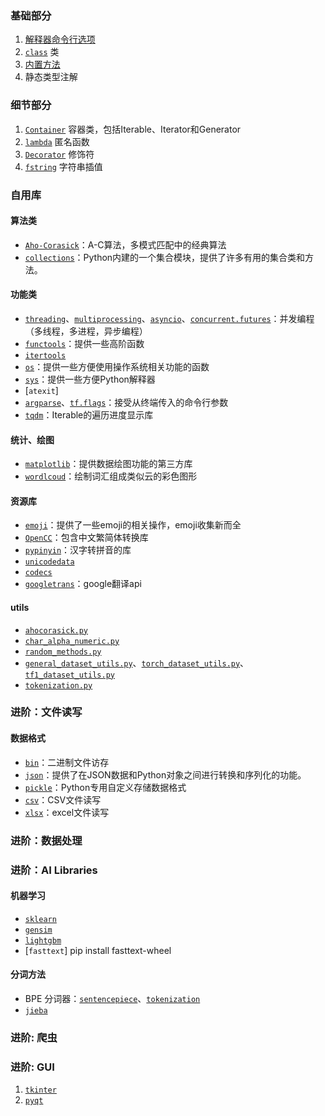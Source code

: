 ### 基础部分

1. [解释器命令行选项](basic/commond_line.md)
1. [`class`](basic/class.md) 类
1. [内置方法](basic/builtins.md)
1. 静态类型注解

### 细节部分

1. [`Container`](details/Container.md) 容器类，包括Iterable、Iterator和Generator
1. [`lambda`](details/lambda.md) 匿名函数 
1. [`Decorator`](details/Decorator.md) 修饰符
1. [`fstring`](details/fstring.md) 字符串插值

### 自用库

#### 算法类

- [`Aho-Corasick`](libs/ahocorasick.md)：A-C算法，多模式匹配中的经典算法
- [`collections`](libs/collections.md)：Python内建的一个集合模块，提供了许多有用的集合类和方法。

#### 功能类

- [`threading`](libs/concurrent_programming.md#threading)、[`multiprocessing`](libs/concurrent_programming.md#multiprocessing)、[`asyncio`](libs/concurrent_programming.md#asyncio)、[`concurrent.futures`](libs/concurrent_programming.md#concurrentfutures)：并发编程（多线程，多进程，异步编程）
- [`functools`](libs/functools.md)：提供一些高阶函数
- [`itertools`](libs/itertools.md)
- [`os`](libs/os.md)：提供一些方便使用操作系统相关功能的函数
- [`sys`](libs/sys.md)：提供一些方便Python解释器
- [`atexit`]
- [`argparse`](libs/argparser.md#argparse)、[`tf.flags`](libs/argparser.md#tfflags)：接受从终端传入的命令行参数
- [`tqdm`](libs/tqdm.md)：Iterable的遍历进度显示库


#### 统计、绘图

- [`matplotlib`](libs/matplotlib.md)：提供数据绘图功能的第三方库
- [`wordlcoud`](libs/wordcloud.md)：绘制词汇组成类似云的彩色图形
  
#### 资源库

- [`emoji`](libs/emoji.md)：提供了一些emoji的相关操作，emoji收集新而全
- [`OpenCC`](libs/opencc.md)：包含中文繁简体转换库
- [`pypinyin`](libs/pypinyin.md)：汉字转拼音的库
- [`unicodedata`](libs/unicodedata.md)
- [`codecs`](libs/codecs.md)
- [`googletrans`](libs/googletrans.md)：google翻译api

#### utils
- [`ahocorasick.py`](utils/ahocorasick.md)
- [`char_alpha_numeric.py`](utils/char_alpha_numeric.md)
- [`random_methods.py`](utils/random_methods.md)
- [`general_dataset_utils.py`](utils/general_dataset_utils.md)、[`torch_dataset_utils.py`](utils/torch_dataset_utils.md)、[`tf1_dataset_utils.py`](utils/tf1_dataset_utils.md)
- [`tokenization.py`](utils/tokenization.md)

### 进阶：文件读写

#### 数据格式

- [`bin`](libs/file_format.md#bin)：二进制文件访存
- [`json`](libs/file_format.md#json)：提供了在JSON数据和Python对象之间进行转换和序列化的功能。
- [`pickle`](libs/file_format.md#pkl)：Python专用自定义存储数据格式
- [`csv`](libs/xlsx.md#csv)：CSV文件读写
- [`xlsx`](libs/xlsx.md#xlsx)：excel文件读写

### 进阶：数据处理

### 进阶：AI Libraries

#### 机器学习

- [`sklearn`](ai_libs/sklearn/sklearn.md)
- [`gensim`](ai_libs/gensim/gensim.md)
- [`lightgbm`]()
- [`fasttext`] pip install fasttext-wheel

#### 分词方法

- BPE 分词器：[`sentencepiece`](ai_libs/bpe_tokenizer.md)、[`tokenization`](ai_libs/bpe_tokenizer.md)
- [`jieba`]()

### 进阶: 爬虫

### 进阶: GUI

1. [`tkinter`]()
1. [`pyqt`]()
